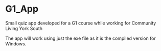 # G1_App

Small quiz app developed for a G1 course while working for Community Living York South

The app will work using just the exe file as it is the compiled version for Windows.
